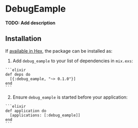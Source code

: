 # DebugEample

**TODO: Add description**

## Installation

If [available in Hex](https://hex.pm/docs/publish), the package can be installed as:

  1. Add `debug_eample` to your list of dependencies in `mix.exs`:

    ```elixir
    def deps do
      [{:debug_eample, "~> 0.1.0"}]
    end
    ```

  2. Ensure `debug_eample` is started before your application:

    ```elixir
    def application do
      [applications: [:debug_eample]]
    end
    ```

